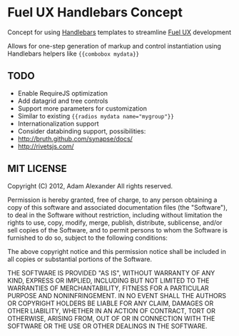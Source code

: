 # Fuel UX Handlebars Concept

Concept for using [Handlebars](http://handlebarsjs.com/) templates to streamline [Fuel UX](https://github.com/ExactTarget/fuelux) development

Allows for one-step generation of markup and control instantiation using Handlebars helpers like `{{combobox mydata}}`

## TODO

* Enable RequireJS optimization
* Add datagrid and tree controls
* Support more parameters for customization
 * Similar to existing `{{radios mydata name="mygroup"}}`
* Internationalization support
* Consider databinding support, possibilities:
 * http://bruth.github.com/synapse/docs/
 * http://rivetsjs.com/

## MIT LICENSE

Copyright (C) 2012, Adam Alexander
All rights reserved.

Permission is hereby granted, free of charge, to any person obtaining a copy of
this software and associated documentation files (the "Software"), to deal in the
Software without restriction, including without limitation the rights to use, copy,
modify, merge, publish, distribute, sublicense, and/or sell copies of the Software,
and to permit persons to whom the Software is furnished to do so, subject to the
following conditions:

The above copyright notice and this permission notice shall be included in all
copies or substantial portions of the Software.

THE SOFTWARE IS PROVIDED "AS IS", WITHOUT WARRANTY OF ANY KIND, EXPRESS OR IMPLIED,
INCLUDING BUT NOT LIMITED TO THE WARRANTIES OF MERCHANTABILITY, FITNESS FOR A
PARTICULAR PURPOSE AND NONINFRINGEMENT. IN NO EVENT SHALL THE AUTHORS OR COPYRIGHT
HOLDERS BE LIABLE FOR ANY CLAIM, DAMAGES OR OTHER LIABILITY, WHETHER IN AN ACTION OF
CONTRACT, TORT OR OTHERWISE, ARISING FROM, OUT OF OR IN CONNECTION WITH THE SOFTWARE
OR THE USE OR OTHER DEALINGS IN THE SOFTWARE.
